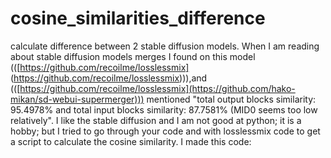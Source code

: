 # cosine_similarities_difference
calculate difference between 2 stable diffusion models.
When I am reading about stable diffusion models merges I found on this model (([https://github.com/recoilme/losslessmix] (https://github.com/recoilme/losslessmix))),and (([https://github.com/recoilme/losslessmix](https://github.com/hako-mikan/sd-webui-supermerger)))  mentioned "total output blocks similarity: 95.4978% and total input blocks similarity: 87.7581% (MID0 seems too low relatively".
I like the stable diffusion and I am not good at python; it is a hobby; but I tried to go through your code and with losslessmix code to get a script to calculate the cosine similarity.
I made this code:


